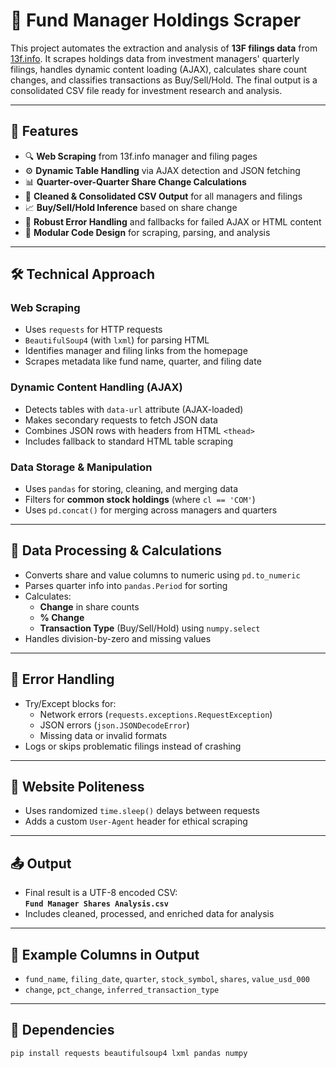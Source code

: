 # 🧾 Fund Manager Holdings Scraper

This project automates the extraction and analysis of **13F filings data** from [13f.info](https://13f.info). It scrapes holdings data from investment managers' quarterly filings, handles dynamic content loading (AJAX), calculates share count changes, and classifies transactions as Buy/Sell/Hold. The final output is a consolidated CSV file ready for investment research and analysis.

---

## 📌 Features

- 🔍 **Web Scraping** from 13f.info manager and filing pages  
- ⚙️ **Dynamic Table Handling** via AJAX detection and JSON fetching  
- 📊 **Quarter-over-Quarter Share Change Calculations**  
- 📁 **Cleaned & Consolidated CSV Output** for all managers and filings  
- 📈 **Buy/Sell/Hold Inference** based on share change  
- 🧪 **Robust Error Handling** and fallbacks for failed AJAX or HTML content  
- 🧩 **Modular Code Design** for scraping, parsing, and analysis

---

## 🛠️ Technical Approach

### Web Scraping
- Uses `requests` for HTTP requests
- `BeautifulSoup4` (with `lxml`) for parsing HTML
- Identifies manager and filing links from the homepage
- Scrapes metadata like fund name, quarter, and filing date

### Dynamic Content Handling (AJAX)
- Detects tables with `data-url` attribute (AJAX-loaded)
- Makes secondary requests to fetch JSON data
- Combines JSON rows with headers from HTML `<thead>`
- Includes fallback to standard HTML table scraping

### Data Storage & Manipulation
- Uses `pandas` for storing, cleaning, and merging data
- Filters for **common stock holdings** (where `cl == 'COM'`)
- Uses `pd.concat()` for merging across managers and quarters

---

## 🔢 Data Processing & Calculations

- Converts share and value columns to numeric using `pd.to_numeric`  
- Parses quarter info into `pandas.Period` for sorting  
- Calculates:
  - **Change** in share counts
  - **% Change**
  - **Transaction Type** (Buy/Sell/Hold) using `numpy.select`  
- Handles division-by-zero and missing values

---

## 🧯 Error Handling

- Try/Except blocks for:
  - Network errors (`requests.exceptions.RequestException`)
  - JSON errors (`json.JSONDecodeError`)
  - Missing data or invalid formats
- Logs or skips problematic filings instead of crashing

---

## 🤖 Website Politeness

- Uses randomized `time.sleep()` delays between requests
- Adds a custom `User-Agent` header for ethical scraping

---

## 📤 Output

- Final result is a UTF-8 encoded CSV:  
  **`Fund Manager Shares Analysis.csv`**
- Includes cleaned, processed, and enriched data for analysis

---

## 📂 Example Columns in Output

- `fund_name`, `filing_date`, `quarter`, `stock_symbol`, `shares`, `value_usd_000`  
- `change`, `pct_change`, `inferred_transaction_type`

---

## 📎 Dependencies

```bash
pip install requests beautifulsoup4 lxml pandas numpy
